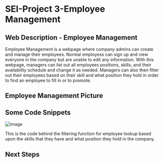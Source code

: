 <h1>SEI-Project 3-Employee Management</h1>
<h2>Web Description - Employee Management</h2>

<p>Employee Management is a webpage where company admins can create and manage their employees. Normal employess can sign up and view everyone in the company but are unable to edit any information. With this webpage, managers can list out all employees positions, skills, and their availability schedule and change it as needed. Managers can also then filter out their employees based on their skill and what position they hold in order to find an employee to fill in or to promote.</p>
<h2>Employee Management Picture</h2>



<h2>Some Code Snippets</h2>

![image](https://github.com/sfaigon/employee_management/assets/55246409/3458db16-a387-4d7b-aa26-5e8ec63bc16e)

<p> This is the code behind the filtering function for employee lookup based upon the skills that they have and what position they hold in the company.</p>


<h2>Next Steps</h2>
